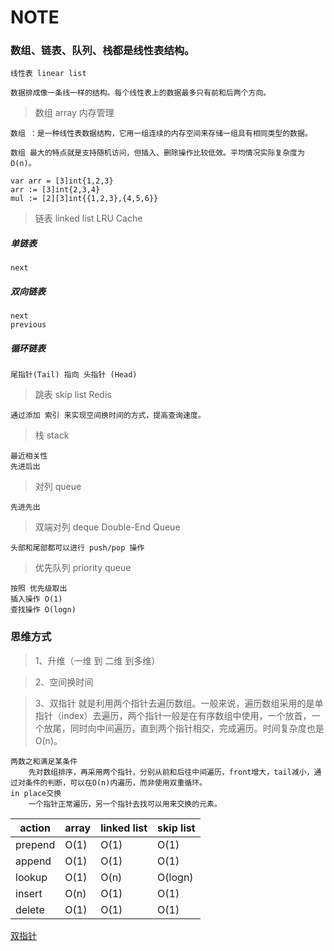 # NOTE

### 数组、链表、队列、栈都是线性表结构。


    线性表 linear list
    
    数据排成像一条线一样的结构。每个线性表上的数据最多只有前和后两个方向。

> 数组 array 内存管理


    数组 ：是一种线性表数据结构，它用一组连续的内存空间来存储一组具有相同类型的数据。

    数组 最大的特点就是支持随机访问，但插入、删除操作比较低效。平均情况实际复杂度为O(n)。
    
    var arr = [3]int{1,2,3}
    arr := [3]int{2,3,4}
    mul := [2][3]int{{1,2,3},{4,5,6}}
    
> 链表 linked list  LRU Cache

##### 单链表
    
    next
    
##### 双向链表
    
    next
    previous
    
##### 循环链表

    尾指针(Tail) 指向 头指针 (Head)

> 跳表 skip list Redis

    通过添加 索引 来实现空间换时间的方式，提高查询速度。


> 栈 stack


    最近相关性
    先进后出
    
> 对列 queue


    先进先出

> 双端对列 deque Double-End Queue 


    头部和尾部都可以进行 push/pop 操作


> 优先队列 priority queue 

    按照 优先级取出
    插入操作 O(1)
    查找操作 O(logn)
    

### 思维方式


> 1、升维（一维 到 二维 到多维）


> 2、空间换时间

    
> 3、双指针 就是利用两个指针去遍历数组。一般来说，遍历数组采用的是单指针（index）去遍历，两个指针一般是在有序数组中使用，一个放首，一个放尾，同时向中间遍历，直到两个指针相交，完成遍历。时间复杂度也是O(n)。


    两数之和满足某条件
        先对数组排序，再采用两个指针，分别从前和后往中间遍历，front增大，tail减小，通过对条件的判断，可以在O(n)内遍历，而非使用双重循环。
    in place交换
        一个指针正常遍历，另一个指针去找可以用来交换的元素。


action | array | linked list | skip list 
---|--- |--- |---
prepend | O(1) | O(1) | O(1)
append | O(1) | O(1) | O(1)
lookup | O(1) | O(n) | O(logn)
insert | O(n) | O(1) | O(1)
delete | O(1) | O(1) | O(1)


[双指针](https://linzhenglearn.github.io/2017/03/29/TwoPointer/#remove-duplicates-from-sorted-array)
